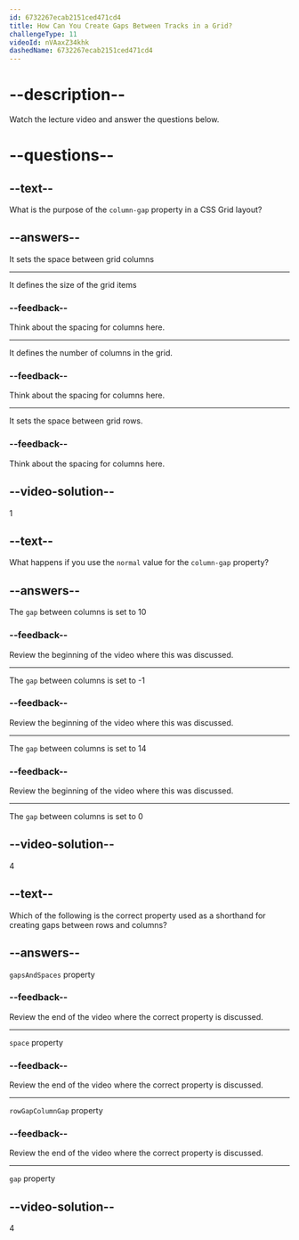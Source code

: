 ```yaml
---
id: 6732267ecab2151ced471cd4
title: How Can You Create Gaps Between Tracks in a Grid?
challengeType: 11
videoId: nVAaxZ34khk
dashedName: 6732267ecab2151ced471cd4
---
```


# --description--

Watch the lecture video and answer the questions below.

# --questions--

## --text--

What is the purpose of the `column-gap` property in a CSS Grid layout?

## --answers--

It sets the space between grid columns

---

It defines the size of the grid items

### --feedback--

Think about the spacing for columns here.

---

It defines the number of columns in the grid.

### --feedback--

Think about the spacing for columns here.

---

It sets the space between grid rows.

### --feedback--

Think about the spacing for columns here.

## --video-solution--

1

## --text--

What happens if you use the `normal` value for the `column-gap` property?

## --answers--

The `gap` between columns is set to 10

### --feedback--

Review the beginning of the video where this was discussed. 

---

The `gap` between columns is set to -1

### --feedback--

Review the beginning of the video where this was discussed. 

---

The `gap` between columns is set to 14

### --feedback--

Review the beginning of the video where this was discussed. 

---

The `gap` between columns is set to 0

## --video-solution--

4

## --text--

Which of the following is the correct property used as a shorthand for creating gaps between rows and columns?

## --answers--

`gapsAndSpaces` property

### --feedback--

Review the end of the video where the correct property is discussed. 

---

`space` property

### --feedback--

Review the end of the video where the correct property is discussed. 

---

`rowGapColumnGap` property

### --feedback--

Review the end of the video where the correct property is discussed. 

---

`gap` property

## --video-solution--

4
